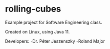 # rolling-cubes
Example project for Software Engineering class.

Created on Linux, using Java 11.

Developers:
-Dr. Péter Jeszenszky
-Roland Major

